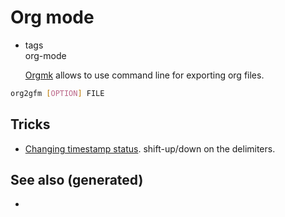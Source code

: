 # Org mode

  - tags  
    org-mode
    
    [Orgmk](https://github.com/fniessen/orgmk#orga966e29) allows to use
    command line for exporting org files.

<!-- end list -->

``` bash
org2gfm [OPTION] FILE
```

## Tricks

  - [Changing timestamp
    status](https://emacs.stackexchange.com/questions/37430/change-date-from-active-to-inactive).
    shift-up/down on the delimiters.

## See also (generated)

  -
